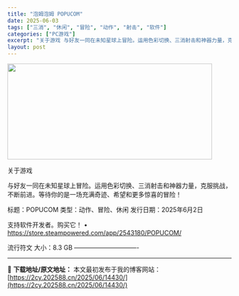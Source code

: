 ```yaml
---
title: "泡姆泡姆 POPUCOM"
date: 2025-06-03
tags: ["三消", "休闲", "冒险", "动作", "射击", "软件"]
categories: ["PC游戏"]
excerpt: "关于游戏 与好友一同在未知星球上冒险。运用色彩切换、三消射击和神器力量，克服挑战，不断前进。等待你的是一场充满奇迹、希望和更多惊喜的冒险！ 标题：POPUCOM 类型：动作、冒险、休闲 发行日期：2025年6月2日 支持软件开发者。购买它！ • https://store.steampowered.&hellip;"
layout: post
---
```


<img src="https://2cy.202588.cn/wp-content/uploads/2025/06/2025060304125222.jpg" alt="" width="460" height="215" class="aligncenter size-full wp-image-14431" />

关于游戏

与好友一同在未知星球上冒险。运用色彩切换、三消射击和神器力量，克服挑战，不断前进。等待你的是一场充满奇迹、希望和更多惊喜的冒险！

标题：POPUCOM
类型：动作、冒险、休闲
发行日期：2025年6月2日

支持软件开发者。购买它！
• https://store.steampowered.com/app/2543180/POPUCOM/

流行符文
大小：8.3 GB
——————————- 

---
📖 **下载地址/原文地址：** 本文最初发布于我的博客网站：[https://2cy.202588.cn/2025/06/14430/](https://2cy.202588.cn/2025/06/14430/)
